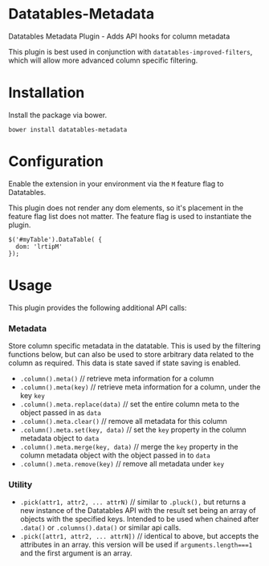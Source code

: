 # Datatables-Metadata
Datatables Metadata Plugin - Adds API hooks for column metadata

This plugin is best used in conjunction with `datatables-improved-filters`, which will allow more advanced column specific filtering.

# Installation

Install the package via bower.

```
bower install datatables-metadata
```

# Configuration

Enable the extension in your environment via the `M` feature flag to Datatables.  

This plugin does not render any dom elements, so it's placement in the feature flag list does not matter.  The feature flag is used to instantiate the plugin.

```
$('#myTable').DataTable( {
  dom: 'lrtipM'
});

```

# Usage

This plugin provides the following additional API calls:

### Metadata

Store column specific metadata in the datatable.  This is used by the filtering functions below, but can also be used to store arbitrary data related to the column as required.  This data is state saved if state saving is enabled.

- `.column().meta()` // retrieve meta information for a column
- `.column().meta(key)` // retrieve meta information for a column, under the key `key`
- `.column().meta.replace(data)` // set the entire column meta to the object passed in as `data`
- `.column().meta.clear()` // remove all metadata for this column
- `.column().meta.set(key, data)` // set the `key` property in the column metadata object to `data`
- `.column().meta.merge(key, data)` // merge the `key` property in the column metadata object with the object passed in to `data`
- `.column().meta.remove(key)` // remove all metadata under `key`


### Utility
- `.pick(attr1, attr2, ... attrN)` // similar to `.pluck(),` but returns a new instance of the Datatables API with the result set being an array of objects with the specified keys.  Intended to be used when chained after `.data()` or `.columns().data()` or similar api calls.
- `.pick([attr1, attr2, ... attrN])` // identical to above, but accepts the attributes in an array.  this version will be used if `arguments.length===1` and the first argument is an array.



